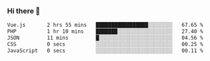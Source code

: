 ### Hi there 👋

<!--START_SECTION:waka-->

```txt
Vue.js       2 hrs 55 mins   █████████████████░░░░░░░░   67.65 %
PHP          1 hr 10 mins    ███████░░░░░░░░░░░░░░░░░░   27.40 %
JSON         11 mins         █░░░░░░░░░░░░░░░░░░░░░░░░   04.56 %
CSS          0 secs          ░░░░░░░░░░░░░░░░░░░░░░░░░   00.25 %
JavaScript   0 secs          ░░░░░░░░░░░░░░░░░░░░░░░░░   00.11 %
```

<!--END_SECTION:waka-->

<!--
**Jonas-VanHaeken/Jonas-VanHaeken** is a ✨ _special_ ✨ repository because its `README.md` (this file) appears on your GitHub profile.

Here are some ideas to get you started:

- 🔭 I’m currently working on ...
- 🌱 I’m currently learning ...
- 👯 I’m looking to collaborate on ...
- 🤔 I’m looking for help with ...
- 💬 Ask me about ...
- 📫 How to reach me: ...
- 😄 Pronouns: ...
- ⚡ Fun fact: ...
-->
